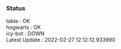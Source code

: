 ### Status


table : OK  
hogwarts : OK  
icy-bot : DOWN  
Latest Update : 2022-02-27 12:12:12.933990
